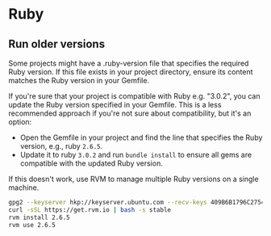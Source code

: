 # Ruby

## Run older versions

Some projects might have a .ruby-version file that specifies the required Ruby version. If this file exists in your project directory, ensure its content matches the Ruby version in your Gemfile.

If you're sure that your project is compatible with Ruby e.g. "3.0.2", you can update the Ruby version specified in your Gemfile. This is a less recommended approach if you're not sure about compatibility, but it's an option:

- Open the Gemfile in your project and find the line that specifies the Ruby version, e.g., ruby `2.6.5`.
- Update it to ruby `3.0.2` and run `bundle install` to ensure all gems are compatible with the updated Ruby version.

If this doesn't work, use RVM to manage multiple Ruby versions on a single machine.

``` sh
gpg2 --keyserver hkp://keyserver.ubuntu.com --recv-keys 409B6B1796C275462A1703113804BB82D39DC0E3 7D2BAF1CF37B13E2069D6956105BD0E739499BDB
curl -sSL https://get.rvm.io | bash -s stable
rvm install 2.6.5
rvm use 2.6.5
```
